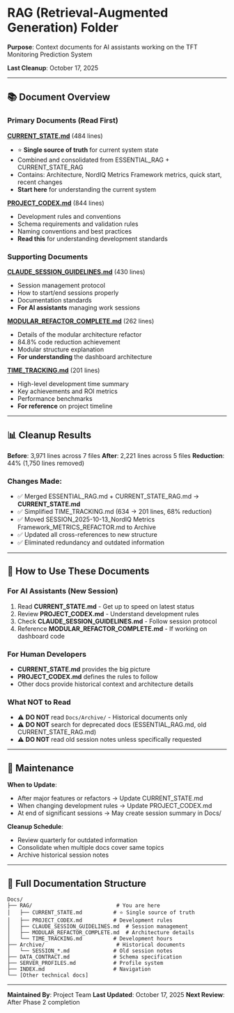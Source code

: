 # RAG (Retrieval-Augmented Generation) Folder

**Purpose**: Context documents for AI assistants working on the TFT Monitoring Prediction System

**Last Cleanup**: October 17, 2025

---

## 📚 Document Overview

### Primary Documents (Read First)

**[CURRENT_STATE.md](CURRENT_STATE.md)** (484 lines)
- ⭐ **Single source of truth** for current system state
- Combined and consolidated from ESSENTIAL_RAG + CURRENT_STATE_RAG
- Contains: Architecture, NordIQ Metrics Framework metrics, quick start, recent changes
- **Start here** for understanding the current system

**[PROJECT_CODEX.md](PROJECT_CODEX.md)** (844 lines)
- Development rules and conventions
- Schema requirements and validation rules
- Naming conventions and best practices
- **Read this** for understanding development standards

### Supporting Documents

**[CLAUDE_SESSION_GUIDELINES.md](CLAUDE_SESSION_GUIDELINES.md)** (430 lines)
- Session management protocol
- How to start/end sessions properly
- Documentation standards
- **For AI assistants** managing work sessions

**[MODULAR_REFACTOR_COMPLETE.md](MODULAR_REFACTOR_COMPLETE.md)** (262 lines)
- Details of the modular architecture refactor
- 84.8% code reduction achievement
- Modular structure explanation
- **For understanding** the dashboard architecture

**[TIME_TRACKING.md](TIME_TRACKING.md)** (201 lines)
- High-level development time summary
- Key achievements and ROI metrics
- Performance benchmarks
- **For reference** on project timeline

---

## 📊 Cleanup Results

**Before**: 3,971 lines across 7 files
**After**: 2,221 lines across 5 files
**Reduction**: 44% (1,750 lines removed)

### Changes Made:
- ✅ Merged ESSENTIAL_RAG.md + CURRENT_STATE_RAG.md → **CURRENT_STATE.md**
- ✅ Simplified TIME_TRACKING.md (634 → 201 lines, 68% reduction)
- ✅ Moved SESSION_2025-10-13_NordIQ Metrics Framework_METRICS_REFACTOR.md to Archive
- ✅ Updated all cross-references to new structure
- ✅ Eliminated redundancy and outdated information

---

## 🎯 How to Use These Documents

### For AI Assistants (New Session)
1. Read **CURRENT_STATE.md** - Get up to speed on latest status
2. Review **PROJECT_CODEX.md** - Understand development rules
3. Check **CLAUDE_SESSION_GUIDELINES.md** - Follow session protocol
4. Reference **MODULAR_REFACTOR_COMPLETE.md** - If working on dashboard code

### For Human Developers
- **CURRENT_STATE.md** provides the big picture
- **PROJECT_CODEX.md** defines the rules to follow
- Other docs provide historical context and architecture details

### What NOT to Read
- ⚠️ **DO NOT** read `Docs/Archive/` - Historical documents only
- ⚠️ **DO NOT** search for deprecated docs (ESSENTIAL_RAG.md, old CURRENT_STATE_RAG.md)
- ⚠️ **DO NOT** read old session notes unless specifically requested

---

## 🔄 Maintenance

**When to Update**:
- After major features or refactors → Update CURRENT_STATE.md
- When changing development rules → Update PROJECT_CODEX.md
- At end of significant sessions → May create session summary in Docs/

**Cleanup Schedule**:
- Review quarterly for outdated information
- Consolidate when multiple docs cover same topics
- Archive historical session notes

---

## 📁 Full Documentation Structure

```
Docs/
├── RAG/                           # You are here
│   ├── CURRENT_STATE.md          # ⭐ Single source of truth
│   ├── PROJECT_CODEX.md          # Development rules
│   ├── CLAUDE_SESSION_GUIDELINES.md  # Session management
│   ├── MODULAR_REFACTOR_COMPLETE.md  # Architecture details
│   └── TIME_TRACKING.md          # Development hours
├── Archive/                       # Historical documents
│   └── SESSION_*.md              # Old session notes
├── DATA_CONTRACT.md              # Schema specification
├── SERVER_PROFILES.md            # Profile system
├── INDEX.md                      # Navigation
└── [Other technical docs]
```

---

**Maintained By**: Project Team
**Last Updated**: October 17, 2025
**Next Review**: After Phase 2 completion
